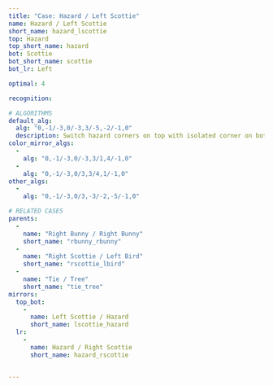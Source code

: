 ```yaml
---
title: "Case: Hazard / Left Scottie"
name: Hazard / Left Scottie
short_name: hazard_lscottie
top: Hazard
top_short_name: hazard
bot: Scottie
bot_short_name: scottie
bot_lr: Left

optimal: 4

recognition:

# ALGORITHMS
default_alg:
  alg: "0,-1/-3,0/-3,3/-5,-2/-1,0"
  description: Switch hazard corners on top with isolated corner on bottom; slice should be next to edge from tent on bottom without splitting it.
color_mirror_algs:
  -
    alg: "0,-1/-3,0/-3,3/1,4/-1,0"
  -
    alg: "0,-1/-3,0/3,3/4,1/-1,0"
other_algs:
  -
    alg: "0,-1/-3,0/3,-3/-2,-5/-1,0"

# RELATED CASES
parents:
  -
    name: "Right Bunny / Right Bunny"
    short_name: "rbunny_rbunny"
  -
    name: "Right Scottie / Left Bird"
    short_name: "rscottie_lbird"
  -
    name: "Tie / Tree"
    short_name: "tie_tree"
mirrors:
  top_bot:
    -
      name: Left Scottie / Hazard
      short_name: lscottie_hazard
  lr:
    -
      name: Hazard / Right Scottie
      short_name: hazard_rscottie


---
```


